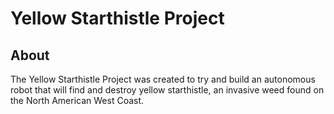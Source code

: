# Yellow Starthistle Project
## About
The Yellow Starthistle Project was created to try and build an autonomous robot that will find and destroy yellow starthistle, an invasive weed found on the North American West Coast.
